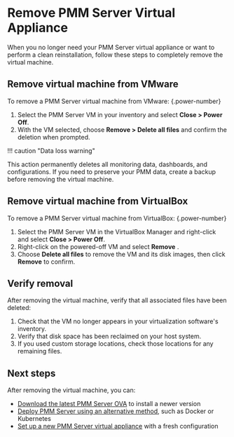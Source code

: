 
# Remove PMM Server Virtual Appliance

When you no longer need your PMM Server virtual appliance or want to perform a clean reinstallation, follow these steps to completely remove the virtual machine.

## Remove virtual machine from VMware
To remove a PMM Server virtual machine from VMware:
{.power-number}

1. Select the PMM Server VM in your inventory and select **Close > Power Off**.
2. With the VM selected, choose **Remove > Delete all files** and confirm the deletion when prompted.

!!! caution "Data loss warning"

This action permanently deletes all monitoring data, dashboards, and configurations. If you need to preserve your PMM data, create a backup before removing the virtual machine.


## Remove virtual machine from VirtualBox
To remove a PMM Server virtual machine from VirtualBox:
{.power-number}

1. Select the PMM Server VM in the VirtualBox Manager and right-click and select **Close > Power Off**. 
2. Right-click on the powered-off VM and select **Remove** .
3. Choose **Delete all files** to remove the VM and its disk images, then click **Remove** to confirm.

## Verify removal
After removing the virtual machine, verify that all associated files have been deleted:

1. Check that the VM no longer appears in your virtualization software's inventory. 
2. Verify that disk space has been reclaimed on your host system.
3. If you used custom storage locations, check those locations for any remaining files.

## Next steps

After removing the virtual machine, you can:
- [Download the latest PMM Server OVA](download_ova.md) to install a newer version
- [Deploy PMM Server using an alternative method](../../index.md), such as Docker or Kubernetes
- [Set up a new PMM Server virtual appliance](vmware.md) with a fresh configuration